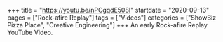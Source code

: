 +++
title = "https://youtu.be/nPCgqdE508I"
startdate = "2020-09-13"
pages = ["Rock-afire Replay"]
tags = ["Videos"]
categories = ["ShowBiz Pizza Place", "Creative Engineering"]
+++
An early Rock-afire Replay YouTube Video.
